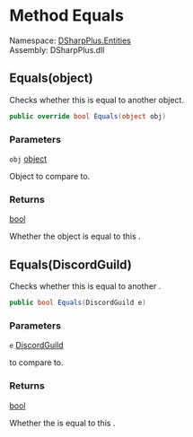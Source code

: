 # Method Equals

Namespace: [DSharpPlus.Entities](DSharpPlus.Entities.md)  
Assembly: DSharpPlus.dll

## <a id="DSharpPlus_Entities_DiscordGuild_Equals_System_Object_"></a>Equals\(object\)

Checks whether this <xref href="DSharpPlus.Entities.DiscordGuild" data-throw-if-not-resolved="false"></xref> is equal to another object.

```csharp
public override bool Equals(object obj)
```

### Parameters

`obj` [object](https://learn.microsoft.com/dotnet/api/system.object)

Object to compare to.

### Returns

[bool](https://learn.microsoft.com/dotnet/api/system.boolean)

Whether the object is equal to this <xref href="DSharpPlus.Entities.DiscordGuild" data-throw-if-not-resolved="false"></xref>.

## <a id="DSharpPlus_Entities_DiscordGuild_Equals_DSharpPlus_Entities_DiscordGuild_"></a>Equals\(DiscordGuild\)

Checks whether this <xref href="DSharpPlus.Entities.DiscordGuild" data-throw-if-not-resolved="false"></xref> is equal to another <xref href="DSharpPlus.Entities.DiscordGuild" data-throw-if-not-resolved="false"></xref>.

```csharp
public bool Equals(DiscordGuild e)
```

### Parameters

`e` [DiscordGuild](DSharpPlus.Entities.DiscordGuild.md)

<xref href="DSharpPlus.Entities.DiscordGuild" data-throw-if-not-resolved="false"></xref> to compare to.

### Returns

[bool](https://learn.microsoft.com/dotnet/api/system.boolean)

Whether the <xref href="DSharpPlus.Entities.DiscordGuild" data-throw-if-not-resolved="false"></xref> is equal to this <xref href="DSharpPlus.Entities.DiscordGuild" data-throw-if-not-resolved="false"></xref>.

